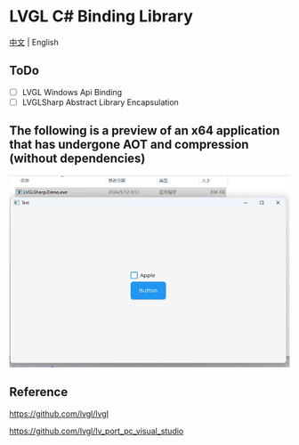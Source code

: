 # LVGL C# Binding Library

[中文](./README.md) | English

## ToDo
- [ ] LVGL Windows Api Binding
- [ ] LVGLSharp Abstract Library Encapsulation

## The following is a preview of an x64 application that has undergone AOT and compression (without dependencies)

![1.png](./preview/1.png)

## Reference

https://github.com/lvgl/lvgl

https://github.com/lvgl/lv_port_pc_visual_studio